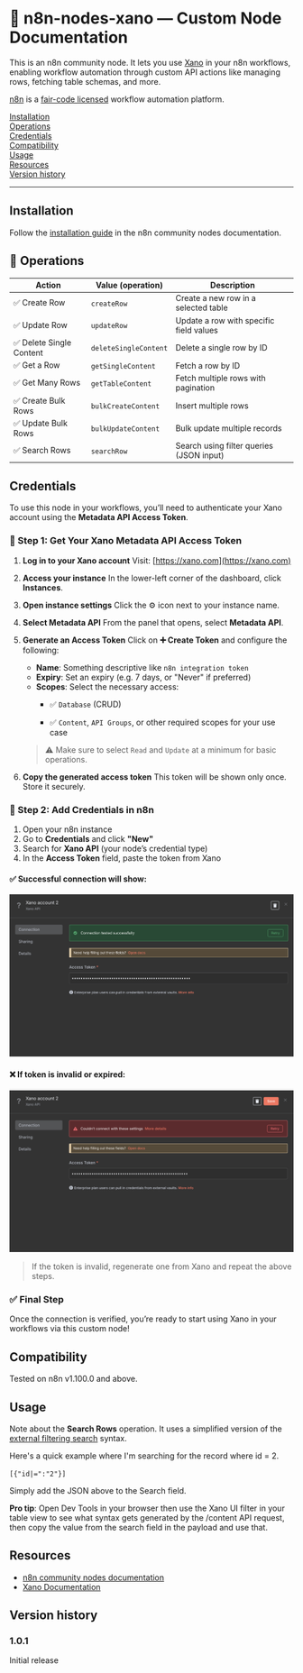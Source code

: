 # 📘 n8n-nodes-xano — Custom Node Documentation

This is an n8n community node. It lets you use [Xano](https://www.xano.com/) in your n8n workflows, enabling workflow automation through custom API actions like managing rows, fetching table schemas, and more.

[n8n](https://n8n.io/) is a [fair-code licensed](https://docs.n8n.io/reference/license/) workflow automation platform.

[Installation](#installation)  
[Operations](#-operations)  
[Credentials](#credentials) <!-- delete if no auth needed -->  
[Compatibility](#compatibility)  
[Usage](#usage) <!-- delete if not using this section -->  
[Resources](#resources)  
[Version history](#version-history) <!-- delete if not using this section -->

---

## Installation

Follow the [installation guide](https://docs.n8n.io/integrations/community-nodes/installation/) in the n8n community nodes documentation.

## 🔧 Operations

| Action                   | Value (operation)     | Description                              |
| ------------------------ | --------------------- | ---------------------------------------- |
| ✅ Create Row            | `createRow`           | Create a new row in a selected table     |
| ✅ Update Row            | `updateRow`           | Update a row with specific field values  |
| ✅ Delete Single Content | `deleteSingleContent` | Delete a single row by ID                |
| ✅ Get a Row             | `getSingleContent`    | Fetch a row by ID                        |
| ✅ Get Many Rows         | `getTableContent`     | Fetch multiple rows with pagination      |
| ✅ Create Bulk Rows      | `bulkCreateContent`   | Insert multiple rows                     |
| ✅ Update Bulk Rows      | `bulkUpdateContent`   | Bulk update multiple records             |
| ✅ Search Rows           | `searchRow`           | Search using filter queries (JSON input) |

## Credentials

To use this node in your workflows, you’ll need to authenticate your Xano account using the **Metadata API Access Token**.

### 🔑 Step 1: Get Your Xano Metadata API Access Token

1. **Log in to your Xano account**
   Visit: [https://xano.com](https://xano.com)

2. **Access your instance**
   In the lower-left corner of the dashboard, click **Instances**.

3. **Open instance settings**
   Click the ⚙️ icon next to your instance name.

4. **Select Metadata API**
   From the panel that opens, select **Metadata API**.

5. **Generate an Access Token**
   Click on **➕ Create Token** and configure the following:
   - **Name**: Something descriptive like `n8n integration token`
   - **Expiry**: Set an expiry (e.g. 7 days, or "Never" if preferred)
   - **Scopes**: Select the necessary access:
     - ✅ `Database` (CRUD)

     - ✅ `Content`, `API Groups`, or other required scopes for your use case

   > ⚠️ Make sure to select `Read` and `Update` at a minimum for basic operations.

6. **Copy the generated access token**
   This token will be shown only once. Store it securely.

### 🔌 Step 2: Add Credentials in n8n

1. Open your n8n instance
2. Go to **Credentials** and click **"New"**
3. Search for **Xano API** (your node’s credential type)
4. In the **Access Token** field, paste the token from Xano

#### ✅ Successful connection will show:

![Connection Success](./assets/success.png)

#### ❌ If token is invalid or expired:

![Connection Failed](./assets/error.png)

> If the token is invalid, regenerate one from Xano and repeat the above steps.

### ✅ Final Step

Once the connection is verified, you’re ready to start using Xano in your workflows via this custom node!

## Compatibility

Tested on n8n v1.100.0 and above.

## Usage

Note about the **Search Rows** operation. It uses a simplified version of the [external filtering search](https://docs.xano.com/xano-features/metadata-api/search#search) syntax.

Here's a quick example where I'm searching for the record where id = 2.

`[{"id|=":"2"}]`

Simply add the JSON above to the Search field.

**Pro tip**: Open Dev Tools in your browser then use the Xano UI filter in your table view to see what syntax gets generated by the /content API request, then copy the value from the search field in the payload and use that.

## Resources

- [n8n community nodes documentation](https://docs.n8n.io/integrations/#community-nodes)
- [Xano Documentation](https://docs.xano.com/)

## Version history

### 1.0.1

Initial release
